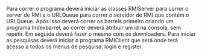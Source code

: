 Para correr o programa deverá iniciar as classes RMIServer para correr o server de RMI e o URLQueue para correr o servidor de RMI que contém o URLQueue.
Após isso deverá correr os barrels primeiro criando um programa Indexbarrel, ao correr deverá atribuir um id na consola, sem repetir.
Em seguida deverá fazer o mesmo com os downloaders.
Para iniciar as pesquisas deverá iniciar o programa RMIClient que será onde terá acesso a todos os menus de pesquisa, login e register.
